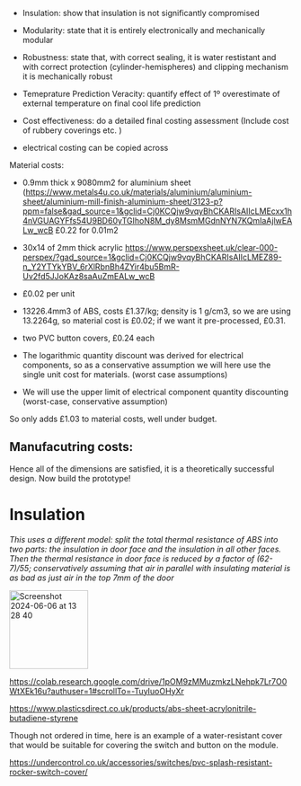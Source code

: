 - Insulation: show that insulation is not significantly compromised




- Modularity: state that it is entirely electronically and mechanically modular



- Robustness: state that, with correct sealing, it is water restistant and with correct protection (cylinder-hemispheres) and clipping mechanism it is mechanically robust



- Temeprature Prediction Veracity: quantify effect of 1º overestimate of external temperature on final cool life prediction



- Cost effectiveness: do a detailed final costing assessment
  (Include cost of rubbery coverings etc. )


- electrical costing can be copied across

Material costs:
- 0.9mm thick x 9080mm2 for aluminium sheet (https://www.metals4u.co.uk/materials/aluminium/aluminium-sheet/aluminium-mill-finish-aluminium-sheet/3123-p?ppm=false&gad_source=1&gclid=Cj0KCQjw9vqyBhCKARIsAIIcLMEcxx1h4nVGUAGYFfs54U9BD60yTGIhoN8M_dy8MsmMGdnNYN7KQmIaAjlwEALw_wcB
£0.22 for 0.01m2
- 30x14 of 2mm thick acrylic https://www.perspexsheet.uk/clear-000-perspex/?gad_source=1&gclid=Cj0KCQjw9vqyBhCKARIsAIIcLMEZ89-n_Y2YTYkYBV_6rXlRbnBh4ZYir4bu5BmR-Uv2fd5JJoKAz8saAuZmEALw_wcB
- £0.02 per unit
- 13226.4mm3 of ABS, costs £1.37/kg; density is 1 g/cm3, so we are using 13.2264g, so material cost is £0.02; if we want it pre-processed, £0.31.
- two PVC button covers, £0.24 each

- The logarithmic quantity discount was derived for electrical components, so as a conservative assumption we will here use the single unit cost for materials. (worst case assumptions)

- We will use the upper limit of electrical component quantity discounting (worst-case, conservative assumption)

So only adds £1.03 to material costs, well under budget. 

Manufacutring costs:
- 




  Hence all of the dimensions are satisfied, it is a theoretically successful design. Now build the prototype!


# Insulation

*This uses a different model: split the total thermal resistance of ABS into two parts: the insulation in door face and the insulation in all other faces. Then the thermal resistance in door face is reduced by a factor of (62-7)/55; conservatively assuming that air in parallel with insulating material is as bad as just air in the top 7mm of the door*


<img width="140" alt="Screenshot 2024-06-06 at 13 28 40" src="https://github.com/Technology-for-the-Poorest-Billion/2024-ideabatic-beam/assets/98609386/b5f65d59-4d4a-4667-abcb-a47fccc529c8">




  https://colab.research.google.com/drive/1pOM9zMMuzmkzLNehpk7Lr7O0WtXEk16u?authuser=1#scrollTo=-TuyIuoOHyXr

https://www.plasticsdirect.co.uk/products/abs-sheet-acrylonitrile-butadiene-styrene

Though not ordered in time, here is an example of a water-resistant cover that would be suitable for covering the switch and button on the module. 

https://undercontrol.co.uk/accessories/switches/pvc-splash-resistant-rocker-switch-cover/
